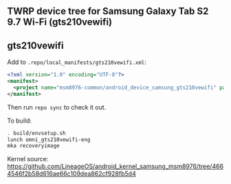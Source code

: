 ## TWRP device tree for Samsung Galaxy Tab S2 9.7 Wi-Fi (gts210vewifi)
## gts210vewifi

Add to `.repo/local_manifests/gts210vewifi.xml`:

```xml
<?xml version="1.0" encoding="UTF-8"?>
<manifest>
  <project name="msm8976-common/android_device_samsung_gts210vewifi" path="device/samsung/gts210vewifi" remote="github" revision="android-7.1" />
</manifest>
```

Then run `repo sync` to check it out.

To build:

```sh
. build/envsetup.sh
lunch omni_gts210vewifi-eng
mka recoveryimage
```

Kernel source: https://github.com/LineageOS/android_kernel_samsung_msm8976/tree/4664546f2b58d616ae66c109dea862cf928fb5d4
